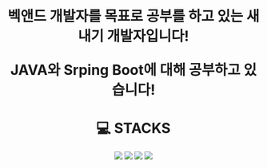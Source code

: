 <div align=center><h1>
  벡앤드 개발자를 목표로 공부를 하고 있는 새내기 개발자입니다!
  <br/>
  
  JAVA와 Srping Boot에 대해 공부하고 있습니다!
  </h1>
</div>

<div align=center><h1>💻 STACKS</h1></div>

<div align=center>
  <img src="https://img.shields.io/badge/java-007396?style=for-the-badge&logo=java&logoColor=white">
  <img src="https://img.shields.io/badge/spring-6DB33F?style=for-the-badge&logo=spring&logoColor=white">
  <img src="https://img.shields.io/badge/github-181717?style=for-the-badge&logo=github&logoColor=white">
  <img src="https://img.shields.io/badge/git-F05032?style=for-the-badge&logo=git&logoColor=white">
</div>
